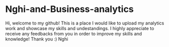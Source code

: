 # Nghi-and-Business-analytics
Hi,
welcome to my github! This is a place I would like to upload my analytics work and showcase my skills and undestandings. I highly appreciate to receive any feedbacks from you in order to improve my skills and knowledge!
Thank you :)
Nghi 
